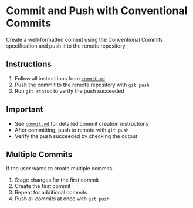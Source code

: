 # Commit and Push with Conventional Commits

Create a well-formatted commit using the Conventional Commits specification and push it to the remote repository.

## Instructions

1. Follow all instructions from [`commit.md`](commit.md)
2. Push the commit to the remote repository with `git push`
3. Run `git status` to verify the push succeeded

## Important

- See [`commit.md`](commit.md) for detailed commit creation instructions
- After committing, push to remote with `git push`
- Verify the push succeeded by checking the output

## Multiple Commits

If the user wants to create multiple commits:

1. Stage changes for the first commit
2. Create the first commit
3. Repeat for additional commits
4. Push all commits at once with `git push`
